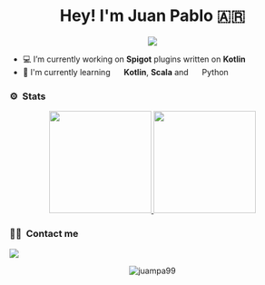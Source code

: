 <h1 align="center"> Hey! I'm Juan Pablo 🇦🇷️</h1>

<p align="center">
  <img src="https://komarev.com/ghpvc/?username=juampa99&color=red&style=flat">
</p>

- 💻️ I’m currently working on **Spigot** plugins written on **Kotlin**
- 🌱 I'm currently learning <img align="center" height="16" width="16" src="https://upload.wikimedia.org/wikipedia/commons/0/06/Kotlin_Icon.svg"/> **Kotlin**, **Scala** and <img align="center" height="16" width="16" src="https://upload.wikimedia.org/wikipedia/commons/c/c3/Python-logo-notext.svg"/> Python

### ⚙️ &nbsp;Stats

<p align="center">
<a href="https://github.com/juampa99">
  <img height="180em" src="https://github-readme-stats-eight-theta.vercel.app/api?username=juampa99&show_icons=true&theme=algolia&include_all_commits=true&count_private=true"/>
  <img height="180em" src="https://github-readme-stats-eight-theta.vercel.app/api/top-langs/?username=juampa99&layout=compact&langs_count=8&theme=algolia"/>
</a>
</p>

### 🤝🏻 &nbsp;Contact me
<a href="mailto:juanpabloallende2020@gmail.com"><img src="https://img.shields.io/badge/juanpabloallende2020@gmail.com-D14836?style=flat&logo=Gmail&logoColor=white"/></a>

<p align="center"><img align="center" src="https://github-readme-streak-stats.herokuapp.com/?user=juampa99&" alt="juampa99" /></p>
